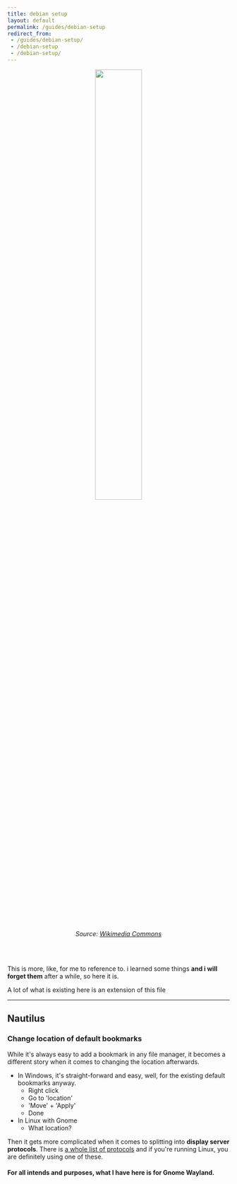 ```yaml
---
title: debian setup
layout: default
permalink: /guides/debian-setup
redirect_from:
 - /guides/debian-setup/
 - /debian-setup
 - /debian-setup/
---
```


<figure style="text-align:center;">
     <img src="https://raw.githubusercontent.com/arialhamed/static/main/images/guides/Debian-OpenLogo.svg" style="width:50%;">
     <figcaption><i>Source: <a href="https://commons.wikimedia.org/wiki/File:Debian-OpenLogo.svg">Wikimedia Commons</a></i></figcaption>
</figure>
<br><br>

This is more, like, for me to reference to. i learned some things **and i will forget them** after a while, so here it is.

A lot of what is existing here is an extension of this file 

---

## Nautilus
### Change location of default bookmarks

While it's always easy to add a bookmark in any file manager, it becomes a different story when it comes to changing the location afterwards.
- In Windows, it's straight-forward and easy, well, for the existing default bookmarks anyway.
	- Right click
	- Go to 'location'
	- 'Move' + 'Apply'
	- Done
- In Linux with Gnome
	- What location?

Then it gets more complicated when it comes to splitting into **display server protocols**. There is [a whole list of protocols](https://en.wikipedia.org/wiki/List_of_display_servers) and if you're running Linux, you are definitely using one of these. 

#### For all intends and purposes, what I have here is for Gnome Wayland.

``` bash

```

